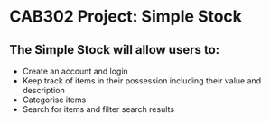 # CAB302 Project: Simple Stock


## The Simple Stock will allow users to:
- Create an account and login
- Keep track of items in their possession including their value and description
- Categorise items
- Search for items and filter search results
